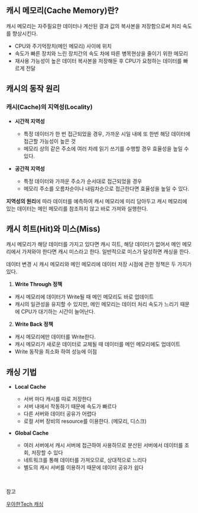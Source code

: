 ## 캐시 메모리(Cache Memory)란?

캐시 메모리는 자주필요한 데이터나 계산된 결과 값의 복사본을 저장함으로써 처리 속도를 향상시킨다.

- CPU와 주기억장치(메인 메모리) 사이에 위치
- 속도가 빠른 장치와 느린 장치간의 속도 차에 따른 병목현상을 줄이기 위한 메모리
- 재사용 가능성이 높은 데이터 복사본을 저장해둔 후 CPU가 요청하는 데이터를 빠르게 전달

## 캐시의 동작 원리

### 캐시(Cache)의 지역성(Locality)

- **시간적 지역성** 
  - 특정 데이터가 한 번 접근되었을 경우, 가까운 시일 내에 또 한번 해당 데이터에 접근할 가능성이 높은 것
  - 메모리 상의 같은 주소에 여러 차례 읽기 쓰기를 수행할 경우 효율성을 높일 수 있다.

- **공간적 지역성** 
  - 특정 데이터와 가까운 주소가 순서대로 접근되었을 경우
  - 메모리 주소를 오름차순이나 내림차순으로 접근한다면 효율성을 높일 수 있다.

**지역성의 원리**에 따라 데이터를 예측하여 캐시 메모리에 미리 담아두고 캐시 메모리에 있는 데이터는 메인 메모리를 참조하지 않고 바로 가져와 실행한다.

## 캐시 히트(Hit)와 미스(Miss)

캐시 메모리가 해당 데이터를 가지고 있다면 캐시 히트, 해당 데이터가 없어서 메인 메모리에서 가져와야 한다면 캐시 미스라고 한다. 일반적으로 미스가 달성하면 캐싱을 한다.

데이터 변경 시 캐시 메모리와 메인 메모리에 데이터 저장 시점에 관한 정책은 두 가지가 있다.

1. **Write Through 정책**
- 캐시 메모리에 데이터가 Write될 때 메인 메모리도 바로 업데이트
- 캐시의 일관성을 유지할 수 있지만, 메인 메모리는 데이터 처리 속도가 느리기 때문에 CPU가 대기하는 시간이 늘어난다.

2. **Write Back 정책**
- 캐시 메모리에만 데이터를 Write한다. 
- 캐시 메모리가 새로운 데이터로 교체될 때 데이터를 메인 메모리에도 업데이트
- Write 동작을 최소화 하여 성능에 이점

## 캐싱 기법

- **Local Cache**
  - 서버 마다 캐시를 따로 저장한다
  - 서버 내에서 작동하기 때문에 속도가 빠르다
  - 다른 서버와 데이터 공유가 어렵다
  - 로컬 서버 장비의 resource를 이용한다. (메모리, 디스크)

- **Global Cache**
  - 여러 서버에서 캐시 서버에 접근하여 사용하므로 분산된 서버에서 데이터를 조회, 저장할 수 있다
  - 네트워크를 통해 데이터를 가져오므로, 상대적으로 느리다
  - 별도의 캐시 서버를 이용하기 때문에 데이터 공유가 쉽다

<br>

참고

[우아한Tech 캐싱](https://www.youtube.com/watch?v=JBFT4KyEvoY)
